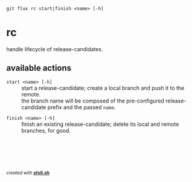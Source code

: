 
    git flux rc start|finish <name> [-h]

# rc

handle lifecycle of release-candidates.

## available actions

<dl>
	<dt><code>start &lt;name&gt; [-h]</code></dt>
	<dd>start a release-candidate; create a local branch and push it to the remote.<br/>
the branch name will be composed of the pre-configured release-candidate prefix and the passed <code>name</code>.<br/></dd>
</dl>
 
<dl>
	<dt><code>finish &lt;name&gt; [-h]</code></dt>
	<dd>finish an existing release-candidate; delete its local and remote branches, for good.<br/></dd>
</dl>
 



<br/><br/>
---
<sup><i>created with <b><a href="https://github.com/eliranmal/styli.sh">styli.sh</a></b></i></sup>
